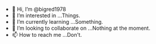 - 👋 Hi, I’m @bigred1978
- 👀 I’m interested in ...Things.
- 🌱 I’m currently learning ...Something.
- 💞️ I’m looking to collaborate on ...Nothing at the moment.
- 📫 How to reach me ...Don't.

<!---
bigred1978/bigred1978 is a ✨ special ✨ repository because its `README.md` (this file) appears on your GitHub profile.
You can click the Preview link to take a look at your changes.
--->

